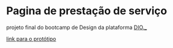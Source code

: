 # Pagina de prestação de serviço

projeto final do  bootcamp de Design da plataforma [DIO._](https://web.dio.me/)

[link para o protótipo](https://www.figma.com/proto/NKJeMh7f7VfzhkmDQVR8gE/pagina_prestacao_de_servico?node-id=0-1&t=wfuHOdRtOiZ3iaaF-1)